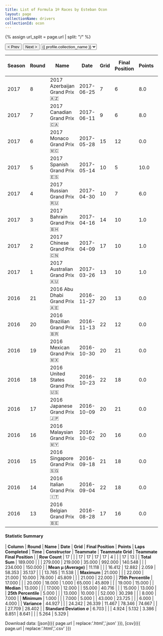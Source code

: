 ```yaml
---
title: List of Formula 1® Races by Esteban Ocon
layout: page
collectionName: drivers
collectionId: ocon
---
```


{% assign url_split = page.url | split: "/" %}
<div id="collection-navigation">
<button onclick="selector.options[selector.selectedIndex-1].value && (window.location = selector.options[selector.selectedIndex-1].value);">&lt; Prev</button>
<button onclick="selector.options[selector.selectedIndex+1].value && (window.location = selector.options[selector.selectedIndex+1].value);">Next &gt;</button>
<select id="selector" onchange="this.options[this.selectedIndex].value && (window.location = this.options[this.selectedIndex].value);">
  {% for collectionId in site.data[page.collectionName].refs %}
    {% if collectionId == page.collectionId %}
      {% assign selected = "selected" %}
    {% else %}
      {% assign selected = "" %}
    {% endif %}
    {% assign profile = site.data[page.collectionName][collectionId].profile %}
    <option value="/f1/{{ page.collectionName }}/{{ collectionId }}/{{ url_split[4] }}" {{ selected }}>{{ profile.collection_name }}</option>
  {% endfor %}
</select>
</div>

| Season | Round | Name | Date | Grid | Final Position | Points | Laps Completed | Time | Constructor | Teammate | Teammate Grid | Teammate Final Position |
|--|--|--|--|--|--|--|--|--|--|--|--|--|
| 2017 | 8 | 2017 Azerbaijan Grand Prix 🇦🇿 | 2017-06-25 | 7 | 6 | 8.0 | 51 | +30.298 | Force India 🇮🇳 | [Sergio Pérez 🇲🇽](/f1/drivers/perez) | 6 | R |
| 2017 | 7 | 2017 Canadian Grand Prix 🇨🇦 | 2017-06-11 | 9 | 6 | 8.0 | 70 | +40.716 | Force India 🇮🇳 | [Sergio Pérez 🇲🇽](/f1/drivers/perez) | 8 | 5 |
| 2017 | 6 | 2017 Monaco Grand Prix 🇲🇨 | 2017-05-28 | 15 | 12 | 0.0 | 78 | +23.725 | Force India 🇮🇳 | [Sergio Pérez 🇲🇽](/f1/drivers/perez) | 7 | 13 |
| 2017 | 5 | 2017 Spanish Grand Prix 🇪🇸 | 2017-05-14 | 10 | 5 | 10.0 | 65 |   | Force India 🇮🇳 | [Sergio Pérez 🇲🇽](/f1/drivers/perez) | 8 | 4 |
| 2017 | 4 | 2017 Russian Grand Prix 🇷🇺 | 2017-04-30 | 10 | 7 | 6.0 | 52 | +1:35.004 | Force India 🇮🇳 | [Sergio Pérez 🇲🇽](/f1/drivers/perez) | 9 | 6 |
| 2017 | 3 | 2017 Bahrain Grand Prix 🇧🇭 | 2017-04-16 | 14 | 10 | 1.0 | 57 | +1:35.711 | Force India 🇮🇳 | [Sergio Pérez 🇲🇽](/f1/drivers/perez) | 18 | 7 |
| 2017 | 2 | 2017 Chinese Grand Prix 🇨🇳 | 2017-04-09 | 17 | 10 | 1.0 | 55 |   | Force India 🇮🇳 | [Sergio Pérez 🇲🇽](/f1/drivers/perez) | 8 | 9 |
| 2017 | 1 | 2017 Australian Grand Prix 🇦🇺 | 2017-03-26 | 13 | 10 | 1.0 | 56 |   | Force India 🇮🇳 | [Sergio Pérez 🇲🇽](/f1/drivers/perez) | 10 | 7 |
| 2016 | 21 | 2016 Abu Dhabi Grand Prix 🇦🇪 | 2016-11-27 | 20 | 13 | 0.0 | 54 |   | Manor Marussia 🇬🇧 | [Pascal Wehrlein 🇩🇪](/f1/drivers/wehrlein) | 16 | 14 |
| 2016 | 20 | 2016 Brazilian Grand Prix 🇧🇷 | 2016-11-13 | 22 | 12 | 0.0 | 71 | +45.809 | Manor Marussia 🇬🇧 | [Pascal Wehrlein 🇩🇪](/f1/drivers/wehrlein) | 19 | 15 |
| 2016 | 19 | 2016 Mexican Grand Prix 🇲🇽 | 2016-10-30 | 20 | 21 | 0.0 | 69 |   | Manor Marussia 🇬🇧 | [Pascal Wehrlein 🇩🇪](/f1/drivers/wehrlein) | 16 | R |
| 2016 | 18 | 2016 United States Grand Prix 🇺🇸 | 2016-10-23 | 22 | 18 | 0.0 | 54 |   | Manor Marussia 🇬🇧 | [Pascal Wehrlein 🇩🇪](/f1/drivers/wehrlein) | 20 | 17 |
| 2016 | 17 | 2016 Japanese Grand Prix 🇯🇵 | 2016-10-09 | 20 | 21 | 0.0 | 52 |   | Manor Marussia 🇬🇧 | [Pascal Wehrlein 🇩🇪](/f1/drivers/wehrlein) | 21 | 22 |
| 2016 | 16 | 2016 Malaysian Grand Prix 🇲🇾 | 2016-10-02 | 20 | 16 | 0.0 | 55 |   | Manor Marussia 🇬🇧 | [Pascal Wehrlein 🇩🇪](/f1/drivers/wehrlein) | 21 | 15 |
| 2016 | 15 | 2016 Singapore Grand Prix 🇸🇬 | 2016-09-18 | 21 | 18 | 0.0 | 59 |   | Manor Marussia 🇬🇧 | [Pascal Wehrlein 🇩🇪](/f1/drivers/wehrlein) | 19 | 16 |
| 2016 | 14 | 2016 Italian Grand Prix 🇮🇹 | 2016-09-04 | 22 | 18 | 0.0 | 51 |   | Manor Marussia 🇬🇧 | [Pascal Wehrlein 🇩🇪](/f1/drivers/wehrlein) | 13 | R |
| 2016 | 13 | 2016 Belgian Grand Prix 🇧🇪 | 2016-08-28 | 17 | 16 | 0.0 | 43 |   | Manor Marussia 🇬🇧 | [Pascal Wehrlein 🇩🇪](/f1/drivers/wehrlein) | 15 | R |

#### Statistic Summary

| **Column** | **Round** | **Name** | **Date** | **Grid** | **Final Position** | **Points** | **Laps Completed** | **Time** | **Constructor** | **Teammate** | **Teammate Grid** | **Teammate Final Position** |
| **Row Count** | 17 |  |  | 17 | 17 | 17 | 17 | 4 |  |  | 17 | 13 |
| **Total Sum** | 189.000 |  |  | 279.000 | 219.000 | 35.000 | 992.000 | 140.548 |  |  | 234.000 | 150.000 |
| **Mean μ (Average)** | 11.118 |  |  | 16.412 | 12.882 | 2.059 | 58.353 | 35.137 |  |  | 13.765 | 11.538 |
| **Maximum** | 21.000 |  |  | 22.000 | 21.000 | 10.000 | 78.000 | 45.809 |  |  | 21.000 | 22.000 |
| **75th Percentile** | 17.000 |  |  | 20.000 | 18.000 | 1.000 | 65.000 | 45.809 |  |  | 19.000 | 15.000 |
| **Median** | 13.000 |  |  | 17.000 | 12.000 |  | 55.000 | 40.716 |  |  | 15.000 | 13.000 |
| **25th Percentile** | 5.000 |  |  | 13.000 | 10.000 |  | 52.000 | 30.298 |  |  | 8.000 | 7.000 |
| **Minimum** | 1.000 |  |  | 7.000 | 5.000 |  | 43.000 | 23.725 |  |  | 6.000 | 4.000 |
| **Variance** | 44.927 |  |  | 24.242 | 26.339 | 11.467 | 78.346 | 74.667 |  |  | 27.709 | 28.402 |
| **Standard Deviation σ** | 6.703 |  |  | 4.924 | 5.132 | 3.386 | 8.851 | 8.641 |  |  | 5.264 | 5.329 |

Download data: [json]({{ page.url | replace:'.html','.json' }}), [csv]({{ page.url | replace:'.html','.csv' }})
